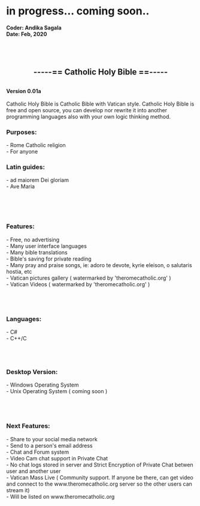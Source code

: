 
<h1> in progress... coming soon..</h1>
<b>Coder: Andika Sagala<br>
Date: Feb, 2020</b>
<br><br><br><br>
<center> <h2>-----== Catholic Holy Bible ==----- <h2> </center>

<b>Version 0.01a </b><br><br>
Catholic Holy Bible is Catholic Bible with Vatican style. Catholic Holy Bible is free and open source, you can develop nor rewrite it into another programming languages also with your own logic thinking method. 

<h3>Purposes:</h3>
- Rome Catholic religion <br>
- For anyone <br>

<h3>Latin guides:</h3>
- ad maiorem Dei gloriam <br>
- Ave Maria<br>

<br><br><br>
<h3>Features:</h3>
- Free, no advertising <br>
- Many user interface languages<br>
- Many bible translations <br>
- Bible's saving for private reading <br>
- Many pray and praise songs, ie: adoro te devote, kyrie eleison, o salutaris hostia, etc <br>
- Vatican pictures gallery ( watermarked by 'theromecatholic.org' ) <br>
- Vatican Videos  ( watermarked by 'theromecatholic.org' ) <br> <br> <br> <br>

<h3>Languages:</h3>
- C#<br>
- C++/C<br>

<br><br>
<h3>Desktop Version:</h3>
- Windows Operating System<br>
- Unix Operating System ( coming soon )<br><br><br><br>


<h3>Next Features:</h3>
- Share to your social media network<br>
- Send to a person's email address <br>
- Chat and Forum system<br>
- Video Cam chat support in Private Chat<br>
- No chat logs stored in server and Strict Encryption of Private Chat betwen user and another user<br>
- Vatican Mass Live ( Community support. If anyone be there, can get video and connect to the www.theromecatholic.org server so the other users can stream it)<br>
- Will be listed on  www.theromecatholic.org <br>
